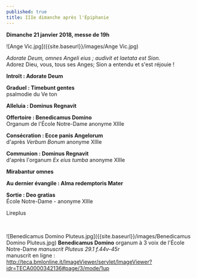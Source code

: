 ```yaml
---
published: true
title: IIIe dimanche après l'Épiphanie
---
```

**Dimanche 21 janvier 2018, messe de 19h**  

![Ange Vic.jpg]({{site.baseurl}}/images/Ange Vic.jpg)

*Adorate Deum, omnes Angeli eius ; audivit et laetata est Sion.*  
Adorez Dieu, vous, tous ses Anges; Sion a entendu et s'est réjouie !

**Introït : Adorate Deum**

**Graduel : Timebunt gentes**  
psalmodie du Ve ton

**Alleluia : Dominus Regnavit**  

**Offertoire : Benedicamus Domino**  
Organum de l'École Notre-Dame anonyme XIIIe

**Consécration : Ecce panis Angelorum**  
d'après *Verbum Bonum* anonyme XIIIe

**Communion : Dominus Regnavit**  
d'après l'organum *Ex eius tumba* anonyme XIIIe

**Mirabantur omnes**

**Au dernier évangile : Alma redemptoris Mater**  

**Sortie : Deo gratias**  
École Notre-Dame - anonyme XIIIe

Lireplus

&nbsp;

![Benedicamus Domino Pluteus.jpg]({{site.baseurl}}/images/Benedicamus Domino Pluteus.jpg)
**Benedicamus Domino** organum à 3 voix de l'École Notre-Dame *manuscrit Pluteus 29.1  f.44v-45r*  
manuscrit en ligne : http://teca.bmlonline.it/ImageViewer/servlet/ImageViewer?idr=TECA0000342136#page/3/mode/1up

